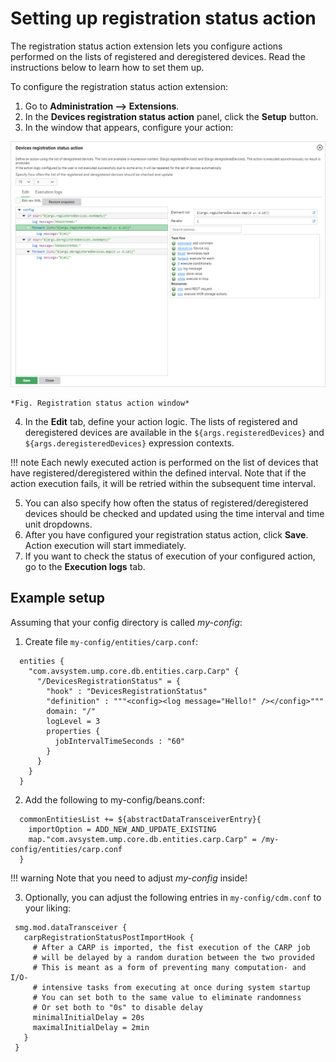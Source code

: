# Setting up registration status action

The registration status action extension lets you configure actions performed on the lists of registered and deregistered devices. Read the instructions below to learn how to set them up.

To configure the registration status action extension:

1. Go to **Administration --> Extensions**.
2. In the **Devices registration status action** panel, click the **Setup** button.
3. In the window that appears, configure your action:

![Registration status action window](images/deregister.png)

    *Fig. Registration status action window*

4. In the **Edit** tab, define your action logic. The lists of registered and deregistered devices are available in the `${args.registeredDevices}` and `${args.deregisteredDevices}` expression contexts.

!!! note
    Each newly executed action is performed on the list of devices that have registered/deregistered within the defined interval. Note that if the action execution fails, it will be retried within the subsequent time interval.

5. You can also specify how often the status of registered/deregistered devices should be checked and updated using the time interval and time unit dropdowns.
6. After you have configured your registration status action, click **Save**. Action execution will start immediately.
7. If you want to check the status of execution of your configured action, go to the **Execution logs** tab.

## Example setup

Assuming that your config directory is called *my-config*:

1. Create file `my-config/entities/carp.conf`:

```
  entities {
    "com.avsystem.ump.core.db.entities.carp.Carp" {
      "/DevicesRegistrationStatus" = {
        "hook" : "DevicesRegistrationStatus"
        "definition" : """<config><log message="Hello!" /></config>"""
        domain: "/"
        logLevel = 3
        properties {
          jobIntervalTimeSeconds : "60"
        }
      }
    }
  }
```

2. Add the following to my-config/beans.conf:

```
  commonEntitiesList += ${abstractDataTransceiverEntry}{
    importOption = ADD_NEW_AND_UPDATE_EXISTING
    map."com.avsystem.ump.core.db.entities.carp.Carp" = /my-config/entities/carp.conf
  }
```
!!! warning
    Note that you need to adjust *my-config* inside!

3. Optionally, you can adjust the following entries in `my-config/cdm.conf` to your liking:

```
 smg.mod.dataTransceiver {
   carpRegistrationStatusPostImportHook {
     # After a CARP is imported, the fist execution of the CARP job
     # will be delayed by a random duration between the two provided
     # This is meant as a form of preventing many computation- and I/O-
     # intensive tasks from executing at once during system startup
     # You can set both to the same value to eliminate randomness
     # Or set both to "0s" to disable delay
     minimalInitialDelay = 20s
     maximalInitialDelay = 2min
   }
 }
 ```
